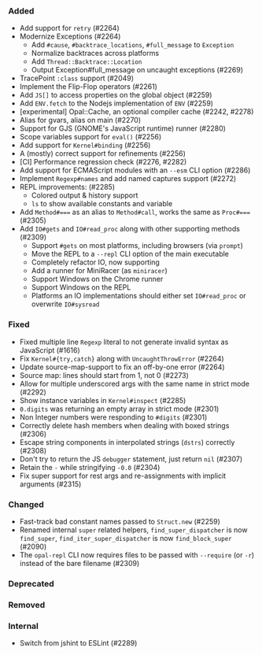 ### Added

- Add support for `retry` (#2264)
- Modernize Exceptions (#2264)
  - Add `#cause`, `#backtrace_locations`, `#full_message` to `Exception`
  - Normalize backtraces across platforms
  - Add `Thread::Backtrace::Location`
  - Output Exception#full_message on uncaught exceptions (#2269)
- TracePoint `:class` support (#2049)
- Implement the Flip-Flop operators (#2261)
- Add `JS[]` to access properties on the global object (#2259)
- Add `ENV.fetch` to the Nodejs implementation of `ENV` (#2259)
- [experimental] Opal::Cache, an optional compiler cache (#2242, #2278)
- Alias for gvars, alias on main (#2270)
- Support for GJS (GNOME's JavaScript runtime) runner (#2280)
- Scope variables support for `eval()` (#2256)
- Add support for `Kernel#binding` (#2256)
- A (mostly) correct support for refinements (#2256)
- [CI] Performance regression check (#2276, #2282)
- Add support for ECMAScript modules with an `--esm` CLI option (#2286)
- Implement `Regexp#names` and add named captures support (#2272)
- REPL improvements: (#2285)
  - Colored output & history support
  - `ls` to show available constants and variable
- Add `Method#===` as an alias to `Method#call`, works the same as `Proc#===` (#2305)
- Add `IO#gets` and `IO#read_proc` along with other supporting methods (#2309)
  - Support `#gets` on most platforms, including browsers (via `prompt`)
  - Move the REPL to a `--repl` CLI option of the main executable
  - Completely refactor IO, now supporting 
  - Add a runner for MiniRacer (as `miniracer`)
  - Support Windows on the Chrome runner 
  - Support Windows on the REPL
  - Platforms an IO implementations should either set `IO#read_proc` or overwrite `IO#sysread`

### Fixed

- Fixed multiple line `Regexp` literal to not generate invalid syntax as JavaScript (#1616)
- Fix `Kernel#{try,catch}` along with `UncaughtThrowError` (#2264)
- Update source-map-support to fix an off-by-one error (#2264)
- Source map: lines should start from 1, not 0 (#2273)
- Allow for multiple underscored args with the same name in strict mode (#2292)
- Show instance variables in `Kernel#inspect` (#2285)
- `0.digits` was returning an empty array in strict mode (#2301)
- Non Integer numbers were responding to `#digits` (#2301)
- Correctly delete hash members when dealing with boxed strings (#2306)
- Escape string components in interpolated strings (`dstrs`) correctly (#2308)
- Don't try to return the JS `debugger` statement, just return `nil` (#2307)
- Retain the `-` while stringifying `-0.0` (#2304)
- Fix super support for rest args and re-assignments with implicit arguments (#2315)

### Changed

- Fast-track bad constant names passed to `Struct.new` (#2259)
- Renamed internal `super` related helpers,
  `find_super_dispatcher` is now `find_super`, `find_iter_super_dispatcher` is now `find_block_super` (#2090)
- The `opal-repl` CLI now requires files to be passed with `--require` (or `-r`) instead of the bare filename (#2309)


### Deprecated

### Removed

### Internal

- Switch from jshint to ESLint (#2289)
